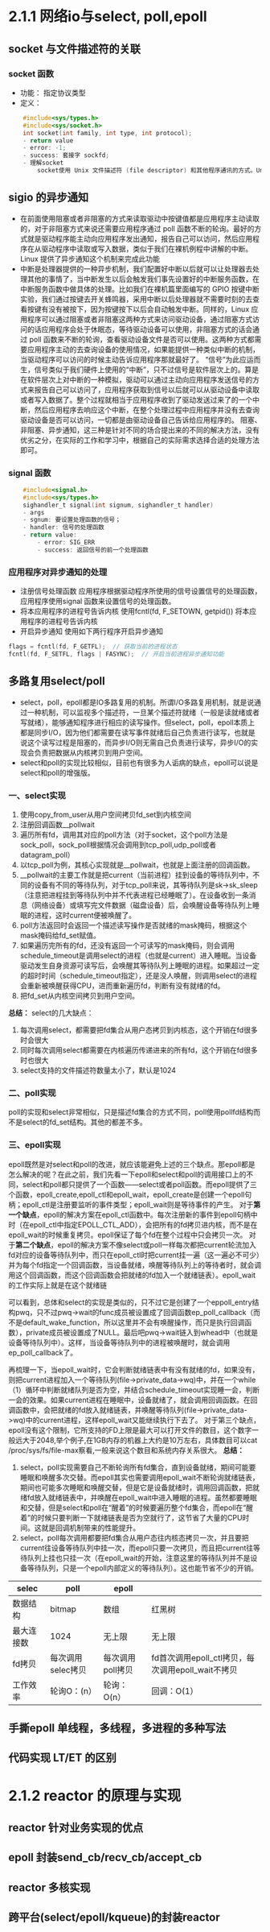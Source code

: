 # 2.1.1 网络io与select, poll,epoll
## socket 与文件描述符的关联
### socket 函数
- 功能： 指定协议类型
- 定义： 
```c
	#include<sys/types.h>
	#include<sys/socket.h>
	int socket(int family, int type, int protocol);
	- return value
	- error: -1;
	- success: 套接字 sockfd;
	- 理解socket
		socket使用 Unix 文件描述符 (file descriptor) 和其他程序通讯的方式。Unix 程序在执行任何形式的 I/O 的时候，程序是在读或者写一个文件描述符。一个文件描述符只是一个和打开的文件相关联的整数。这个文件可能是一个网络连接，FIFO，管道，终端，磁盘上的文件或者什么其他的东西。Unix 中所有的东西是文件！因此，与 Internet 上别的程序通讯的时候，要通过文件描述符。利用系统调用 socket()得到网络通讯的文件描述符。他返回套接口描述符 (socket descriptor)，然后再通过他来调用 send() 和 recv()。
```

## sigio 的异步通知

- 在前面使用阻塞或者非阻塞的方式来读取驱动中按键值都是应用程序主动读取的，对于非阻塞方式来说还需要应用程序通过 poll 函数不断的轮询。最好的方式就是驱动程序能主动向应用程序发出通知，报告自己可以访问，然后应用程序在从驱动程序中读取或写入数据，类似于我们在裸机例程中讲解的中断。Linux 提供了异步通知这个机制来完成此功能
- 中断是处理器提供的一种异步机制，我们配置好中断以后就可以让处理器去处理其他的事情了，当中断发生以后会触发我们事先设置好的中断服务函数，在中断服务函数中做具体的处理。比如我们在裸机篇里面编写的 GPIO 按键中断实验，我们通过按键去开关蜂鸣器，采用中断以后处理器就不需要时刻的去查看按键有没有被按下，因为按键按下以后会自动触发中断。同样的，Linux 应用程序可以通过阻塞或者非阻塞这两种方式来访问驱动设备，通过阻塞方式访问的话应用程序会处于休眠态，等待驱动设备可以使用，非阻塞方式的话会通过 poll 函数来不断的轮询，查看驱动设备文件是否可以使用。这两种方式都需要应用程序主动的去查询设备的使用情况，如果能提供一种类似中断的机制，当驱动程序可以访问的时候主动告诉应用程序那就最好了。
  “信号”为此应运而生，信号类似于我们硬件上使用的“中断”，只不过信号是软件层次上的。算是在软件层次上对中断的一种模拟，驱动可以通过主动向应用程序发送信号的方式来报告自己可以访问了，应用程序获取到信号以后就可以从驱动设备中读取或者写入数据了。整个过程就相当于应用程序收到了驱动发送过来了的一个中断，然后应用程序去响应这个中断，在整个处理过程中应用程序并没有去查询驱动设备是否可以访问，一切都是由驱动设备自己告诉给应用程序的。
  阻塞、非阻塞、异步通知，这三种是针对不同的场合提出来的不同的解决方法，没有优劣之分，在实际的工作和学习中，根据自己的实际需求选择合适的处理方法即可。

### signal 函数
```c
	#include<signal.h>
	#include<sys/types.h>
	sighandler_t signal(int signum, sighandler_t handler)
	- args
	- sgnum: 要设置处理函数的信号；
	- handler: 信号的处理函数
	- return value: 
		- error: SIG_ERR
		- success: 返回信号的前一个处理函数
```
### 应用程序对异步通知的处理
- 注册信号处理函数
  应用程序根据驱动程序所使用的信号设置信号的处理函数，应用程序使用signal 函数来设置信号的处理函数。
- 将本应用程序的进程号告诉内核
  使用fcntl(fd, F_SETOWN, getpid()) 将本应用程序的进程号告诉内核
- 开启异步通知
  使用如下两行程序开启异步通知
```c
flags = fcntl(fd, F_GETFL);  // 获取当前的进程状态
fcntl(fd, F_SETFL, flags | FASYNC);  // 开启当前进程异步通知功能
```

## 多路复用select/poll

- select，poll，epoll都是IO多路复用的机制。所谓I/O多路复用机制，就是说通过一种机制，可以监视多个描述符，一旦某个描述符就绪（一般是读就绪或者写就绪），能够通知程序进行相应的读写操作。但select，poll，epoll本质上都是同步I/O，因为他们都需要在读写事件就绪后自己负责进行读写，也就是说这个读写过程是阻塞的，而异步I/O则无需自己负责进行读写，异步I/O的实现会负责把数据从内核拷贝到用户空间。
- select和poll的实现比较相似，目前也有很多为人诟病的缺点，epoll可以说是select和poll的增强版。

### 一、select实现

1. 使用copy_from_user从用户空间拷贝fd_set到内核空间
2. 注册回调函数__pollwait
3. 遍历所有fd，调用其对应的poll方法（对于socket，这个poll方法是sock_poll，sock_poll根据情况会调用到tcp_poll,udp_poll或者datagram_poll）
4. 以tcp_poll为例，其核心实现就是__pollwait，也就是上面注册的回调函数。
5. __pollwait的主要工作就是把current（当前进程）挂到设备的等待队列中，不同的设备有不同的等待队列，对于tcp_poll来说，其等待队列是sk->sk_sleep（注意把进程挂到等待队列中并不代表进程已经睡眠了）。在设备收到一条消息（网络设备）或填写完文件数据（磁盘设备）后，会唤醒设备等待队列上睡眠的进程，这时current便被唤醒了。
6. poll方法返回时会返回一个描述读写操作是否就绪的mask掩码，根据这个mask掩码给fd_set赋值。
7. 如果遍历完所有的fd，还没有返回一个可读写的mask掩码，则会调用schedule_timeout是调用select的进程（也就是current）进入睡眠。当设备驱动发生自身资源可读写后，会唤醒其等待队列上睡眠的进程。如果超过一定的超时时间（schedule_timeout指定），还是没人唤醒，则调用select的进程会重新被唤醒获得CPU，进而重新遍历fd，判断有没有就绪的fd。
8. 把fd_set从内核空间拷贝到用户空间。

**总结：**
select的几大缺点：

1. 每次调用select，都需要把fd集合从用户态拷贝到内核态，这个开销在fd很多时会很大
2. 同时每次调用select都需要在内核遍历传递进来的所有fd，这个开销在fd很多时也很大
3. select支持的文件描述符数量太小了，默认是1024

### 二、poll实现

poll的实现和select非常相似，只是描述fd集合的方式不同，poll使用pollfd结构而不是select的fd_set结构。其他的都差不多。

### 三、epoll实现

epoll既然是对select和poll的改进，就应该能避免上述的三个缺点。那epoll都是怎么解决的呢？在此之前，我们先看一下epoll和select和poll的调用接口上的不同，select和poll都只提供了一个函数——select或者poll函数。而epoll提供了三个函数，epoll_create,epoll_ctl和epoll_wait，epoll_create是创建一个epoll句柄；epoll_ctl是注册要监听的事件类型；epoll_wait则是等待事件的产生。
对于**第一个缺点**，epoll的解决方案在epoll_ctl函数中。每次注册新的事件到epoll句柄中时（在epoll_ctl中指定EPOLL_CTL_ADD），会把所有的fd拷贝进内核，而不是在epoll_wait的时候重复拷贝。epoll保证了每个fd在整个过程中只会拷贝一次。
对于**第二个缺点**，epoll的解决方案不像select或poll一样每次都把current轮流加入fd对应的设备等待队列中，而只在epoll_ctl时把current挂一遍（这一遍必不可少）并为每个fd指定一个回调函数，当设备就绪，唤醒等待队列上的等待者时，就会调用这个回调函数，而这个回调函数会把就绪的fd加入一个就绪链表）。epoll_wait的工作实际上就是在这个就绪链

可以看到，总体和select的实现是类似的，只不过它是创建了一个eppoll_entry结构pwq，只不过pwq->wait的func成员被设置成了回调函数ep_poll_callback（而不是default_wake_function，所以这里并不会有唤醒操作，而只是执行回调函数），private成员被设置成了NULL。最后吧pwq->wait链入到whead中（也就是设备等待队列中）。这样，当设备等待队列中的进程被唤醒时，就会调用ep_poll_callback了。

再梳理一下，当epoll_wait时，它会判断就绪链表中有没有就绪的fd，如果没有，则把current进程加入一个等待队列(file->private_data->wq)中，并在一个while（1）循环中判断就绪队列是否为空，并结合schedule_timeout实现睡一会，判断一会的效果。如果current进程在睡眠中，设备就绪了，就会调用回调函数。在回调函数中，会把就绪的fd放入就绪链表，并唤醒等待队列(file->private_data->wq)中的current进程，这样epoll_wait又能继续执行下去了。
对于第三个缺点，epoll没有这个限制，它所支持的FD上限是最大可以打开文件的数目，这个数字一般远大于2048,举个例子,在1GB内存的机器上大约是10万左右，具体数目可以cat /proc/sys/fs/file-max察看,一般来说这个数目和系统内存关系很大。
**总结：**

1. select，poll实现需要自己不断轮询所有fd集合，直到设备就绪，期间可能要睡眠和唤醒多次交替。而epoll其实也需要调用epoll_wait不断轮询就绪链表，期间也可能多次睡眠和唤醒交替，但是它是设备就绪时，调用回调函数，把就绪fd放入就绪链表中，并唤醒在epoll_wait中进入睡眠的进程。虽然都要睡眠和交替，但是select和poll在“醒着”的时候要遍历整个fd集合，而epoll在“醒着”的时候只要判断一下就绪链表是否为空就行了，这节省了大量的CPU时间。这就是回调机制带来的性能提升。
2. select，poll每次调用都要把fd集合从用户态往内核态拷贝一次，并且要把current往设备等待队列中挂一次，而epoll只要一次拷贝，而且把current往等待队列上挂也只挂一次（在epoll_wait的开始，注意这里的等待队列并不是设备等待队列，只是一个epoll内部定义的等待队列）。这也能节省不少的开销。


| selec | poll        | epoll      |                                     |
| ----- | ----------- | ---------- | ----------------------------------- |
| 数据结构  | bitmap      | 数组         | 红黑树                                 |
| 最大连接数 | 1024        | 无上限        | 无上限                                 |
| fd拷贝  | 每次调用selec拷贝 | 每次调用poll拷贝 | fd首次调用epoll_ctl拷贝，每次调用epoll_wait不拷贝 |
| 工作效率  | 轮询O：(n）     | 轮询：O(n）    | 回调：O(1）                             |

## 手撕epoll 单线程，多线程，多进程的多种写法


## 代码实现 LT/ET 的区别

# 2.1.2 reactor 的原理与实现
## reactor 针对业务实现的优点
## epoll 封装send_cb/recv_cb/accept_cb
## reactor 多核实现
## 跨平台(select/epoll/kqueue)的封装reactor